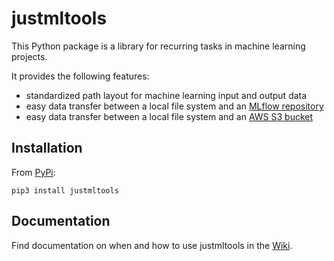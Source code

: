 # justmltools

This Python package is a library for recurring tasks in machine learning projects.

It provides the following features:
* standardized path layout for machine learning input and output data
* easy data transfer between a local file system and an [MLflow repository](https://www.mlflow.org/)
* easy data transfer between a local file system and an [AWS S3 bucket](https://aws.amazon.com/s3/)

## Installation

From [PyPi](https://pypi.python.org/pypi/justmltools/):

```
pip3 install justmltools
```

## Documentation

Find documentation on when and how to use justmltools in the [Wiki](https://github.com/BigNerd/justmltools/wiki).